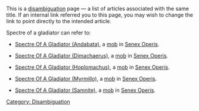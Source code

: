 This is a [disambiguation](:Category:_Disambiguation "wikilink") page —
a list of articles associated with the same title. If an internal link
referred you to this page, you may wish to change the link to point
directly to the intended article.

Spectre of a gladiator can refer to:

-   [Spectre Of A Gladiator
    (Andabata)](Spectre_Of_A_Gladiator_(Andabata) "wikilink"), a
    [mob](:Category:_Mobs "wikilink") in [Senex
    Operis](:Category:_Senex_Operis "wikilink").

<!-- -->

-   [Spectre Of A Gladiator
    (Dimachaerus)](Spectre_Of_A_Gladiator_(Dimachaerus) "wikilink"), a
    [mob](:Category:_Mobs "wikilink") in [Senex
    Operis](:Category:_Senex_Operis "wikilink").

<!-- -->

-   [Spectre Of A Gladiator
    (Hoplomachus)](Spectre_Of_A_Gladiator_(Hoplomachus) "wikilink"), a
    [mob](:Category:_Mobs "wikilink") in [Senex
    Operis](:Category:_Senex_Operis "wikilink").

<!-- -->

-   [Spectre Of A Gladiator
    (Myrmillo)](Spectre_Of_A_Gladiator_(Myrmillo) "wikilink"), a
    [mob](:Category:_Mobs "wikilink") in [Senex
    Operis](:Category:_Senex_Operis "wikilink").

<!-- -->

-   [Spectre Of A Gladiator
    (Samnite)](Spectre_Of_A_Gladiator_(Samnite) "wikilink"), a
    [mob](:Category:_Mobs "wikilink") in [Senex
    Operis](:Category:_Senex_Operis "wikilink").

[Category: Disambiguation](Category:_Disambiguation "wikilink")
